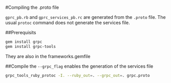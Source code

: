 #Compiling the .proto file

`gprc_pb.rb` and `gprc_services_pb.rc` are generated from the `.proto` file.
The usual `protoc` command does not generate the services file.

##Prerequisits
```bash
gem install grpc
gem install grpc-tools

```
They are also in the frameworks.gemfile

##Compile
the `--grpc_flag` enables the generation of the services file
```bash
grpc_tools_ruby_protoc -I. --ruby_out=. --grpc_out=. grpc.proto
```